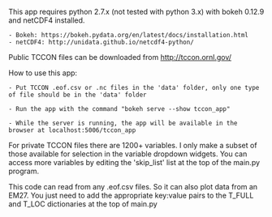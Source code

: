 This app requires python 2.7.x (not tested with python 3.x) with bokeh 0.12.9 and netCDF4 installed.

	- Bokeh: https://bokeh.pydata.org/en/latest/docs/installation.html
	- netCDF4: http://unidata.github.io/netcdf4-python/

Public TCCON files can be downloaded from http://tccon.ornl.gov/

How to use this app:

	- Put TCCON .eof.csv or .nc files in the 'data' folder, only one type of file should be in the 'data' folder

	- Run the app with the command "bokeh serve --show tccon_app"

	- While the server is running, the app will be available in the browser at localhost:5006/tccon_app

For private TCCON files there are 1200+ variables. I only make a subset of those available for selection in the variable dropdown widgets.
You can access more variables by editing the 'skip_list' list at the top of the main.py program.

This code can read from any .eof.csv files. So it can also plot data from an EM27. You just need to add the appropriate key:value pairs to the T_FULL and T_LOC dictionaries at the top of main.py
